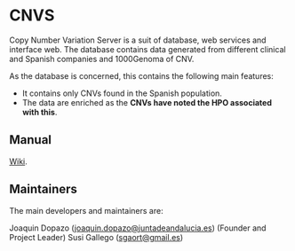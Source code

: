 CNVS
===

Copy Number Variation Server is a suit of database, web services and interface web.
The database contains data generated from different clinical and Spanish companies and 1000Genoma of CNV.

As the database is concerned, this contains the following main features:
* It contains only CNVs found in the Spanish population.  
* The data are enriched as the **CNVs have noted the HPO associated with this**.

## Manual ##

[Wiki](https://github.com/babelomics/cnvs/wiki).

## Maintainers ##

The main developers and maintainers are:

Joaquin Dopazo (joaquin.dopazo@juntadeandalucia.es) (Founder and Project Leader)
Susi Gallego (sgaort@gmail.es)
